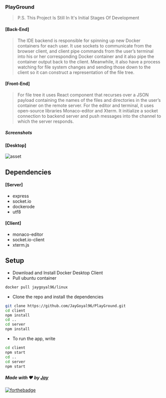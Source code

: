 ### PlayGround
>P.S. This Project Is Still In It's Initial Stages Of Development

#### [Back-End]
> The IDE backend is responsible for spinning up new Docker containers for each user. It use sockets to communicate from the browser client, and client pipe commands from the user’s terminal into his or her corresponding Docker container and it also pipe the container output back to the client. Meanwhile, it also have a process watching for file system changes and sending those down to the client so it can construct a representation of the file tree.

#### [Front-End]
> For file tree it uses React component that recurses over a JSON payload containing the names of the files and directories in the user’s container on the remote server. For the editor and terminal, it uses open-source libraries Monaco-editor and Xterm. It initialize a socket connection to backend server and push messages into the channel to which the server responds.

##### Screenshots
#### [Desktop]
![asset](https://github.com/JayGoyal96/PlayGround/blob/master/asset/1.png?raw=false)

## Dependencies
#### [Server]
* express
* socket.io
* dockerode
* utf8

#### [Client]
* monaco-editor
* socket.io-client
* xterm.js

## Setup
- Download and Install Docker Desktop Client
- Pull ubuntu container

```bash
docker pull jaygoyal96/linux
```
- Clone the repo and install the dependencies 

```bash
git clone https://github.com/JayGoyal96/PlayGround.git
cd client
npm install
cd ..
cd server
npm install
```
- To run the app, write

```bash
cd client
npm start
cd ..
cd server
npm start
```

##### Made with ♥ by <a href="https://github.com/jaygoyal96">Jay</a>


[![forthebadge](https://forthebadge.com/images/badges/built-with-love.svg)](https://github.com/jaygoyal96)
